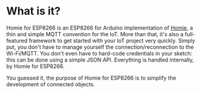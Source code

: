 # What is it?

Homie for ESP8266 is an ESP8266 for Arduino implementation of [Homie](https://git.io/homieiot), a thin and simple MQTT convention for the IoT. More than that, it's also a full-featured framework to get started with your IoT project very quickly. Simply put, you don't have to manage yourself the connection/reconnection to the Wi-Fi/MQTT. You don't even have to hard-code credentials in your sketch: this can be done using a simple JSON API. Everything is handled internally, by Homie for ESP8266.

You guessed it, the purpose of Homie for ESP8266 is to simplify the development of connected objects.
